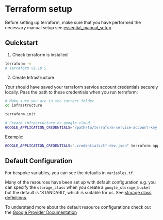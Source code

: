# Terraform setup

Before setting up terraform, make sure that you have performed the necessary manual setup see [essential_manual_setup](./00_essential_manual_setup.md).

## Quickstart

1. Check terraform is installed

```bash
terraform -v
# Terraform v1.10.5
```

2. Create Infrastructure

Your should have saved your terraform service account credentials securely locally. Pass the path to these credentials when you run terraform:

```bash
# Make sure you are in the correct folder
cd infrastructure

terraform init

# Create infrastructure on google cloud
GOOGLE_APPLICATION_CREDENTIALS="/path/to/terraform-service-account-key.json" terraform apply

```
Example:
```bash
GOOGLE_APPLICATION_CREDENTIALS=".credentials/tf-dev.json" terraform apply
```


## Default Configuration

For bespoke variables, you can see the defaults in `variables.tf`.

Many of the resources have been set up with default configuration e.g. you can specify the `storage_class` when you create a `google_storage_bucket` but the default is 'STANDARD', which is suitable for us. See [storage class definitions](https://cloud.google.com/storage/docs/storage-classes). 

To understand more about the default resource configurations check out the [Google Provider Documentation](https://registry.terraform.io/providers/hashicorp/google/latest/docs)